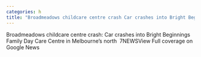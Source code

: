```yaml
---
categories: h
title: "Broadmeadows childcare centre crash Car crashes into Bright Beginnings Family Day Care Centre in Melbourne’s north  7NEWS"
---
```

Broadmeadows childcare centre crash: Car crashes into Bright Beginnings Family Day Care Centre in Melbourne’s north&nbsp;&nbsp;7NEWSView Full coverage on Google News